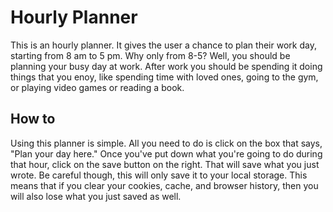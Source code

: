 # Hourly Planner

This is an hourly planner. It gives the user a chance to plan their work day, starting from 8 am to 5 pm. Why only from 8-5? Well, you should be planning your busy day at work. After work you should be spending it doing things that you enoy, like spending time with loved ones, going to the gym, or playing video games or reading a book.

## How to

Using this planner is simple. All you need to do is click on the box that says, "Plan your day here." Once you've put down what you're going to do during that hour, click on the save button on the right. That will save what you just wrote. Be careful though, this will only save it to your local storage. This means that if you clear your cookies, cache, and browser history, then you will also lose what you just saved as well.
